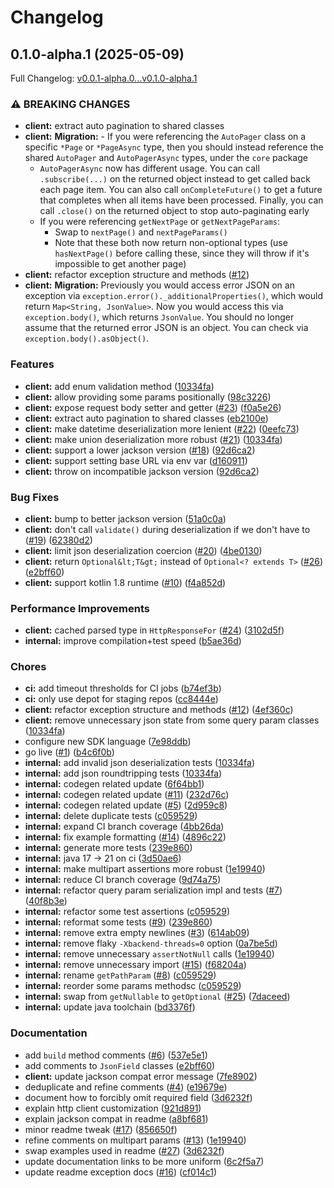 # Changelog

## 0.1.0-alpha.1 (2025-05-09)

Full Changelog: [v0.0.1-alpha.0...v0.1.0-alpha.1](https://github.com/angular003/czl-java/compare/v0.0.1-alpha.0...v0.1.0-alpha.1)

### ⚠ BREAKING CHANGES

* **client:** extract auto pagination to shared classes
* **client:** **Migration:** - If you were referencing the `AutoPager` class on a specific `*Page` or `*PageAsync` type, then you should instead reference the shared `AutoPager` and `AutoPagerAsync` types, under the `core` package
    - `AutoPagerAsync` now has different usage. You can call `.subscribe(...)` on the returned object instead to get called back each page item. You can also call `onCompleteFuture()` to get a future that completes when all items have been processed. Finally, you can call `.close()` on the returned object to stop auto-paginating early
    - If you were referencing `getNextPage` or `getNextPageParams`:
       - Swap to `nextPage()` and `nextPageParams()`
       - Note that these both now return non-optional types (use `hasNextPage()` before calling these, since they will throw if it's impossible to get another page)
* **client:** refactor exception structure and methods ([#12](https://github.com/angular003/czl-java/issues/12))
* **client:** **Migration:** Previously you would access error JSON on an exception via `exception.error()._additionalProperties()`, which would return `Map<String, JsonValue>`. Now you would access this via `exception.body()`, which returns `JsonValue`. You should no longer assume that the returned error JSON is an object. You can check via `exception.body().asObject()`.

### Features

* **client:** add enum validation method ([10334fa](https://github.com/angular003/czl-java/commit/10334faee89baca9ae0f22bb4f5a916c59d97c2a))
* **client:** allow providing some params positionally ([98c3226](https://github.com/angular003/czl-java/commit/98c32264a8950bfd97036137425729afea7d2259))
* **client:** expose request body setter and getter ([#23](https://github.com/angular003/czl-java/issues/23)) ([f0a5e26](https://github.com/angular003/czl-java/commit/f0a5e26d91e8f6d8affb5206c03e5db133e856b2))
* **client:** extract auto pagination to shared classes ([eb2100e](https://github.com/angular003/czl-java/commit/eb2100eaf1fecd3657afdd15bdab5546af4598e5))
* **client:** make datetime deserialization more lenient ([#22](https://github.com/angular003/czl-java/issues/22)) ([0eefc73](https://github.com/angular003/czl-java/commit/0eefc73001d89c8393c06cd7b0e5a6f6e6a88b3c))
* **client:** make union deserialization more robust ([#21](https://github.com/angular003/czl-java/issues/21)) ([10334fa](https://github.com/angular003/czl-java/commit/10334faee89baca9ae0f22bb4f5a916c59d97c2a))
* **client:** support a lower jackson version ([#18](https://github.com/angular003/czl-java/issues/18)) ([92d6ca2](https://github.com/angular003/czl-java/commit/92d6ca2d48755a472d6d82cb8fa631f19319e714))
* **client:** support setting base URL via env var ([d160911](https://github.com/angular003/czl-java/commit/d16091124087269a7b21855dd9a664c6aeb6e6a5))
* **client:** throw on incompatible jackson version ([92d6ca2](https://github.com/angular003/czl-java/commit/92d6ca2d48755a472d6d82cb8fa631f19319e714))


### Bug Fixes

* **client:** bump to better jackson version ([51a0c0a](https://github.com/angular003/czl-java/commit/51a0c0a429b077d3e53e9284227662770fed6785))
* **client:** don't call `validate()` during deserialization if we don't have to ([#19](https://github.com/angular003/czl-java/issues/19)) ([62380d2](https://github.com/angular003/czl-java/commit/62380d2fcb1eceb3b2e6d180dbd2dcd99259626f))
* **client:** limit json deserialization coercion ([#20](https://github.com/angular003/czl-java/issues/20)) ([4be0130](https://github.com/angular003/czl-java/commit/4be013076893797f6b8087d78a4f814fb5fad7e8))
* **client:** return `Optional&lt;T&gt;` instead of `Optional<? extends T>` ([#26](https://github.com/angular003/czl-java/issues/26)) ([e2bff60](https://github.com/angular003/czl-java/commit/e2bff60ff043d3acb9c0fe1702e5b4acd70c00b6))
* **client:** support kotlin 1.8 runtime ([#10](https://github.com/angular003/czl-java/issues/10)) ([f4a852d](https://github.com/angular003/czl-java/commit/f4a852d115994c915f39c033565f70ccb66c1cd7))


### Performance Improvements

* **client:** cached parsed type in `HttpResponseFor` ([#24](https://github.com/angular003/czl-java/issues/24)) ([3102d5f](https://github.com/angular003/czl-java/commit/3102d5f8385932e35032397c55af03fee213e17a))
* **internal:** improve compilation+test speed ([b5ae36d](https://github.com/angular003/czl-java/commit/b5ae36debcbb6228dbe15c73578f4b56f6b731fe))


### Chores

* **ci:** add timeout thresholds for CI jobs ([b74ef3b](https://github.com/angular003/czl-java/commit/b74ef3b87fe2c696dd603e48d5743cc0f5b458d5))
* **ci:** only use depot for staging repos ([cc8444e](https://github.com/angular003/czl-java/commit/cc8444eb3ffa7fd9ed69a676246076d6e5a42441))
* **client:** refactor exception structure and methods ([#12](https://github.com/angular003/czl-java/issues/12)) ([4ef360c](https://github.com/angular003/czl-java/commit/4ef360c1a076cdff838228aad28bee2bf3055641))
* **client:** remove unnecessary json state from some query param classes ([10334fa](https://github.com/angular003/czl-java/commit/10334faee89baca9ae0f22bb4f5a916c59d97c2a))
* configure new SDK language ([7e98ddb](https://github.com/angular003/czl-java/commit/7e98ddbda813675ea0cdd5d8c8980ce7dec8da45))
* go live ([#1](https://github.com/angular003/czl-java/issues/1)) ([b4c6f0b](https://github.com/angular003/czl-java/commit/b4c6f0b47f3f720648deda4fa707206e7b5f7556))
* **internal:** add invalid json deserialization tests ([10334fa](https://github.com/angular003/czl-java/commit/10334faee89baca9ae0f22bb4f5a916c59d97c2a))
* **internal:** add json roundtripping tests ([10334fa](https://github.com/angular003/czl-java/commit/10334faee89baca9ae0f22bb4f5a916c59d97c2a))
* **internal:** codegen related update ([6f64bb1](https://github.com/angular003/czl-java/commit/6f64bb1cc56aad342663fbf25286c89c79fdd231))
* **internal:** codegen related update ([#11](https://github.com/angular003/czl-java/issues/11)) ([232d76c](https://github.com/angular003/czl-java/commit/232d76c76dc2f2805f7a03af03a85c7bb1c68b55))
* **internal:** codegen related update ([#5](https://github.com/angular003/czl-java/issues/5)) ([2d959c8](https://github.com/angular003/czl-java/commit/2d959c86e3b5dcc6069684b42b6fccae09857ad4))
* **internal:** delete duplicate tests ([c059529](https://github.com/angular003/czl-java/commit/c059529d246b74dcc07c247ac4e0b4dcee2ebcab))
* **internal:** expand CI branch coverage ([4bb26da](https://github.com/angular003/czl-java/commit/4bb26daa4981b76c9d51691afbf57e0ccfff8b52))
* **internal:** fix example formatting ([#14](https://github.com/angular003/czl-java/issues/14)) ([4896c22](https://github.com/angular003/czl-java/commit/4896c222e5b5db184d011f07826276db26ad1ea5))
* **internal:** generate more tests ([239e860](https://github.com/angular003/czl-java/commit/239e86058d092ebc320315e6dc52aa04eed719b5))
* **internal:** java 17 -&gt; 21 on ci ([3d50ae6](https://github.com/angular003/czl-java/commit/3d50ae69cf49adfc7b3261570138c0d099e30b73))
* **internal:** make multipart assertions more robust ([1e19940](https://github.com/angular003/czl-java/commit/1e19940d9e358a7d8ddd41c05065f0219116b634))
* **internal:** reduce CI branch coverage ([9d74a75](https://github.com/angular003/czl-java/commit/9d74a75ad6f3259f82b8465f97f2db5f7b017379))
* **internal:** refactor query param serialization impl and tests ([#7](https://github.com/angular003/czl-java/issues/7)) ([40f8b3e](https://github.com/angular003/czl-java/commit/40f8b3e0f71c850be926203615feedc1ceee5174))
* **internal:** refactor some test assertions ([c059529](https://github.com/angular003/czl-java/commit/c059529d246b74dcc07c247ac4e0b4dcee2ebcab))
* **internal:** reformat some tests ([#9](https://github.com/angular003/czl-java/issues/9)) ([239e860](https://github.com/angular003/czl-java/commit/239e86058d092ebc320315e6dc52aa04eed719b5))
* **internal:** remove extra empty newlines ([#3](https://github.com/angular003/czl-java/issues/3)) ([614ab09](https://github.com/angular003/czl-java/commit/614ab096fa71e8c9e3f5771ae466cad2bd8999fd))
* **internal:** remove flaky `-Xbackend-threads=0` option ([0a7be5d](https://github.com/angular003/czl-java/commit/0a7be5d261036d0fc6e84c6b571a9c8fffc2741e))
* **internal:** remove unnecessary `assertNotNull` calls ([1e19940](https://github.com/angular003/czl-java/commit/1e19940d9e358a7d8ddd41c05065f0219116b634))
* **internal:** remove unnecessary import ([#15](https://github.com/angular003/czl-java/issues/15)) ([f68204a](https://github.com/angular003/czl-java/commit/f68204ae0145a1cc82eae6eb6af1efa8ecd31413))
* **internal:** rename `getPathParam` ([#8](https://github.com/angular003/czl-java/issues/8)) ([c059529](https://github.com/angular003/czl-java/commit/c059529d246b74dcc07c247ac4e0b4dcee2ebcab))
* **internal:** reorder some params methodsc ([c059529](https://github.com/angular003/czl-java/commit/c059529d246b74dcc07c247ac4e0b4dcee2ebcab))
* **internal:** swap from `getNullable` to `getOptional` ([#25](https://github.com/angular003/czl-java/issues/25)) ([7daceed](https://github.com/angular003/czl-java/commit/7daceed4feb19e8c02d0483cf6a01904688eb03f))
* **internal:** update java toolchain ([bd3376f](https://github.com/angular003/czl-java/commit/bd3376f4b6e1e1c98da23a6a01529fb4b790a0f1))


### Documentation

* add `build` method comments ([#6](https://github.com/angular003/czl-java/issues/6)) ([537e5e1](https://github.com/angular003/czl-java/commit/537e5e1479baf0001592c3acc5795d38e20cc343))
* add comments to `JsonField` classes ([e2bff60](https://github.com/angular003/czl-java/commit/e2bff60ff043d3acb9c0fe1702e5b4acd70c00b6))
* **client:** update jackson compat error message ([7fe8902](https://github.com/angular003/czl-java/commit/7fe8902d4e92f1479c492b442ea811f1cb65c9c0))
* deduplicate and refine comments ([#4](https://github.com/angular003/czl-java/issues/4)) ([e19679e](https://github.com/angular003/czl-java/commit/e19679ea748b68a0ac155036816ceb7310738301))
* document how to forcibly omit required field ([3d6232f](https://github.com/angular003/czl-java/commit/3d6232fb617216a615561814947f10b6185355aa))
* explain http client customization ([921d891](https://github.com/angular003/czl-java/commit/921d891e09c859799c608d7a68aac5ce41a287cf))
* explain jackson compat in readme ([a8bf681](https://github.com/angular003/czl-java/commit/a8bf681e8ad2c547a954ea11bf812c7045e847a9))
* minor readme tweak ([#17](https://github.com/angular003/czl-java/issues/17)) ([856650f](https://github.com/angular003/czl-java/commit/856650f195f67c42f1ea3d72064af33440c9c58a))
* refine comments on multipart params ([#13](https://github.com/angular003/czl-java/issues/13)) ([1e19940](https://github.com/angular003/czl-java/commit/1e19940d9e358a7d8ddd41c05065f0219116b634))
* swap examples used in readme ([#27](https://github.com/angular003/czl-java/issues/27)) ([3d6232f](https://github.com/angular003/czl-java/commit/3d6232fb617216a615561814947f10b6185355aa))
* update documentation links to be more uniform ([6c2f5a7](https://github.com/angular003/czl-java/commit/6c2f5a7ef0d95c7b4cac9468337eb87ade28b855))
* update readme exception docs ([#16](https://github.com/angular003/czl-java/issues/16)) ([cf014c1](https://github.com/angular003/czl-java/commit/cf014c15136d895262f338c213a9b707f6f0e1d3))
